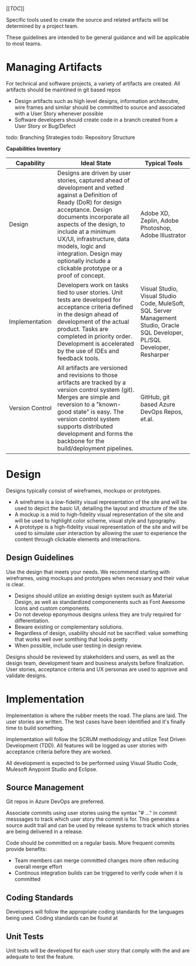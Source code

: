 [[_TOC_]]

Specific tools used to create the source and related artifacts will be determined by a project team.

These guidelines are intended to be general guidance and will be applicable to most teams.

# Managing Artifacts
For technical and software projects, a variety of artifacts are created. All artifacts should be maintined in git based repos 

- Design artifacts such as high level designs, information architecutre, wire frames and similar should be committed to source and associated with a User Story whenever possible
- Software developers should create code in a branch created from a User Story or Bug/Defect

todo: Branching Strategies
todo: Repository Structure

**Capabilities Inventory**

|Capability|Ideal State|Typical Tools|
|--|--|--|
|Design|Designs are driven by user stories, captured ahead of development and vetted against a Definition of Ready (DoR) for design acceptance.  Design documents incorporate all aspects of the design, to include at a minimum UX/UI, infrastructure, data models, logic and integration. Design may optionally include a clickable prototype or a proof of concept.|Adobe XD, Zeplin, Adobe Photoshop, Adobe Illustrator|
|Implementation|Developers work on tasks tied to user stories.  Unit tests are developed for acceptance criteria defined in the design ahead of development of the actual product.  Tasks are completed in priority order.  Development is accelerated by the use of IDEs and feedback tools.|Visual Studio, Visual Studio Code, MuleSoft, SQL Server Management Studio, Oracle SQL Developer, PL/SQL Developer, Resharper
|Version Control|All artifacts are versioned and revisions to those artifacts are tracked by a version control system (git).  Merges are simple and reversion to a "known-good state" is easy.  The version control system supports distributed development and forms the backbone for the build/deployment pipelines.|GitHub, git based Azure DevOps Repos, et.al. |

# Design
Designs typically consist of wireframes, mockups or prototypes. 
- A wireframe is a low-fidelity visual representation of the site and will be used to depict the basic UI, detailing the layout and structure of the site. 
- A mockup is a mid to high-fidelity visual representation of the site and will be used to highlight color scheme, visual style and typography. 
- A prototype is a high-fidelity visual representation of the site and will be used to simulate user interaction by allowing the user to experience the content through clickable elements and interactions. 

## Design Guidelines
Use the design that meets your needs. We recommend starting with wireframes, using mockups and prototypes when necessary and their value is clear. 

- Designs should utilize an existing design system such as Material Design, as well as standardized componenents such as Font Awesome Icons and custom components.
- Do not develop eponymous designs unless they are truly required for differentiation. 
- Beware existing or complementary solutions.
- Regardless of design, usability should not be sacrified: value something that works well over somthing that looks pretty
- When possible, include user testing in design review. 

Designs should be reviewed by stakeholders and users, as well as the design team, development team and business analysts before finalization. User stories, acceptance criteria and UX personas are used to approve and validate designs.

# Implementation
Implementation is where the rubber meets the road.  The plans are laid.  The user stories are written.  The test cases have been identified and it's finally time to build something.

Implementation will follow the SCRUM methodology and utilize Test Driven Development (TDD).  All features will be logged as user stories with acceptance criteria before they are worked.

All development is expected to be performed using Visual Studio Code, Mulesoft Anypoint Studio and Eclipse.

## Source Management
Git repos in Azure DevOps are preferred. 

Associate commits using user stories using the syntax "#<work item number> ..." in commit messsages to track which user story the commit is for. This generates a source audit trail and can be used by release systems to track which stories are being delivered in a release.

Code should be committed on a regular basis. More frequent commits provide benefits:
- Team members can merge committed changes more often reducing overall merge effort
- Continous integration builds can be triggered to verify code when it is committed

## Coding Standards
Developers will follow the appropriate coding standards for the languages being used.  Coding standards can be found at 

## Unit Tests
Unit tests will be developed for each user story that comply with the and are adequate to test the feature.


